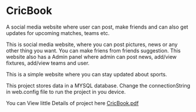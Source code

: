 # CricBook
A social media website where user can post, make friends and can also get updates for upcoming matches, teams etc.

This is social media website, where you can post pictures, news or any other thing you want. You can make friens from friends suggestion.
This website also has a Admin panel where admin can post news, add/view fixtures, add/view teams and user.


This is a simple website where you can stay updated about sports. 


This project stores data in a MYSQL database. 
Change the connectionString in web.config file to run the project in you device.

You can View little Details of project here
[CricBook.pdf](https://github.com/ghufran2508/CricBook/files/9667288/CricBook-1.pdf)
